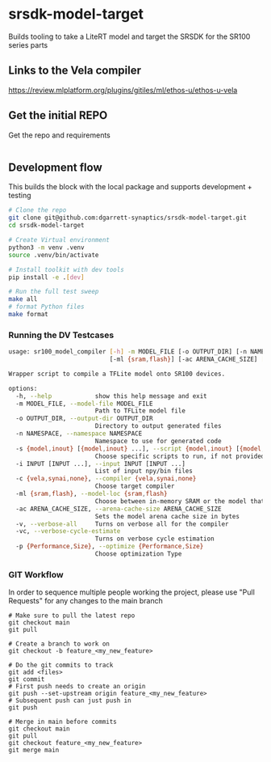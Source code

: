 # srsdk-model-target
Builds tooling to take a LiteRT model and target the SRSDK for the SR100 series parts

## Links to the Vela compiler
https://review.mlplatform.org/plugins/gitiles/ml/ethos-u/ethos-u-vela

## Get the initial REPO
Get the repo and requirements

```
```

## Development flow

This builds the block with the local package and supports development + testing

```bash
# Clone the repo
git clone git@github.com:dgarrett-synaptics/srsdk-model-target.git
cd srsdk-model-target

# Create Virtual environment
python3 -m venv .venv
source .venv/bin/activate

# Install toolkit with dev tools
pip install -e .[dev]

# Run the full test sweep
make all
# format Python files
make format
```

### Running the DV Testcases

```bash
usage: sr100_model_compiler [-h] -m MODEL_FILE [-o OUTPUT_DIR] [-n NAMESPACE] [-s {model,inout} [{model,inout} ...]] [-i INPUT [INPUT ...]] [-c {vela,synai,none}]
                            [-ml {sram,flash}] [-ac ARENA_CACHE_SIZE] [-v] [-vc] [-p {Performance,Size}]

Wrapper script to compile a TFLite model onto SR100 devices.

options:
  -h, --help            show this help message and exit
  -m MODEL_FILE, --model-file MODEL_FILE
                        Path to TFLite model file
  -o OUTPUT_DIR, --output-dir OUTPUT_DIR
                        Directory to output generated files
  -n NAMESPACE, --namespace NAMESPACE
                        Namespace to use for generated code
  -s {model,inout} [{model,inout} ...], --script {model,inout} [{model,inout} ...]
                        Choose specific scripts to run, if not provided then run all scripts
  -i INPUT [INPUT ...], --input INPUT [INPUT ...]
                        List of input npy/bin files
  -c {vela,synai,none}, --compiler {vela,synai,none}
                        Choose target compiler
  -ml {sram,flash}, --model-loc {sram,flash}
                        Choose between in-memory SRAM or the model that is loaded from FLASH
  -ac ARENA_CACHE_SIZE, --arena-cache-size ARENA_CACHE_SIZE
                        Sets the model arena cache size in bytes
  -v, --verbose-all     Turns on verbose all for the compiler
  -vc, --verbose-cycle-estimate
                        Turns on verbose cycle estimation
  -p {Performance,Size}, --optimize {Performance,Size}
                        Choose optimization Type
```


### GIT Workflow

In order to sequence multiple people working the project, please use "Pull Requests" for any changes to the main branch

```
# Make sure to pull the latest repo
git checkout main
git pull

# Create a branch to work on
git checkout -b feature_<my_new_feature>

# Do the git commits to track
git add <files>
git commit
# First push needs to create an origin
git push --set-upstream origin feature_<my_new_feature>
# Subsequent push can just push in
git push

# Merge in main before commits
git checkout main
git pull
git checkout feature_<my_new_feature>
git merge main

```
